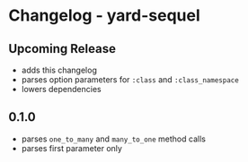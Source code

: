 # Changelog - yard-sequel

## Upcoming Release
- adds this changelog
- parses option parameters for `:class` and `:class_namespace`
- lowers dependencies

## 0.1.0
- parses `one_to_many` and `many_to_one` method calls
- parses first parameter only
